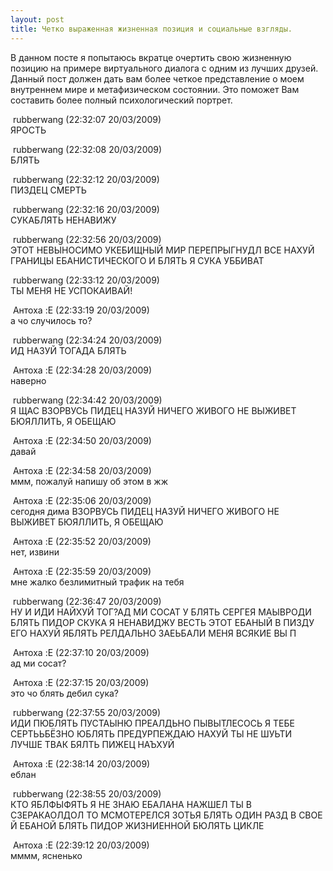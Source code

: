 ```yaml
---
layout: post
title: Четко выраженная жизненная позиция и социальные взгляды.
---
```


В данном посте я попытаюсь вкратце очертить свою жизненную позицию на примере виртуального диалога с одним из лучших друзей. Данный пост должен дать вам более четкое представление о моем внутреннем мире и метафизическом состоянии. Это поможет Вам составить более полный психологический портрет.

&nbsp;rubberwang (22:32:07 20/03/2009)  
ЯРОСТЬ

&nbsp;rubberwang (22:32:08 20/03/2009)  
БЛЯТЬ  
  
&nbsp;rubberwang (22:32:12 20/03/2009)  
ПИЗДЕЦ СМЕРТЬ

&nbsp;rubberwang (22:32:16 20/03/2009)  
СУКАБЛЯТЬ НЕНАВИЖУ  
  
&nbsp;rubberwang (22:32:56 20/03/2009)  
ЭТОТ НЕВЫНОСИМО УКЕБИЩНЫЙ МИР ПЕРЕПРЫГНУДЛ ВСЕ НАХУЙ ГРАНИЦЫ ЕБАНИСТИЧЕСКОГО И БЛЯТЬ Я СУКА УББИВАТ

&nbsp;rubberwang (22:33:12 20/03/2009)  
ТЫ МЕНЯ НЕ УСПОКАИВАЙ!  
  
&nbsp;Антоха :E (22:33:19 20/03/2009)  
а чо случилось то?  
  
&nbsp;rubberwang (22:34:24 20/03/2009)  
ИД НАЗУЙ ТОГАДА БЛЯТЬ

&nbsp;Антоха :E (22:34:28 20/03/2009)  
наверно

&nbsp;rubberwang (22:34:42 20/03/2009)  
Я ЩАС ВЗОРВУСЬ ПИДЕЦ НАЗУЙ НИЧЕГО ЖИВОГО НЕ ВЫЖИВЕТ БЮЯЛЛИТЬ, Я ОБЕЩАЮ

&nbsp;Антоха :E (22:34:50 20/03/2009)  
давай

&nbsp;Антоха :E (22:34:58 20/03/2009)  
ммм, пожалуй напишу об этом в жж

&nbsp;Антоха :E (22:35:06 20/03/2009)  
сегодня дима ВЗОРВУСЬ ПИДЕЦ НАЗУЙ НИЧЕГО ЖИВОГО НЕ ВЫЖИВЕТ БЮЯЛЛИТЬ, Я ОБЕЩАЮ  
  
&nbsp;Антоха :E (22:35:52 20/03/2009)  
нет, извини  
  
&nbsp;Антоха :E (22:35:59 20/03/2009)  
мне жалко безлимитный трафик на тебя

&nbsp;rubberwang (22:36:47 20/03/2009)  
НУ И ИДИ НАЙХУЙ ТОГ?АД МИ СОСАТ У БЛЯТЬ СЕРГЕЯ МАЫВРОДИ БЛЯТЬ ПИДОР СКУКА Я НЕНАВИДЖУ ВЕСТЬ ЭТОТ ЕБАНЫЙ В ПИЗДУ ЕГО НАХУЙ ЯБЛЯТЬ РЕЛДАЛЬНО ЗАЕЬБАЛИ МЕНЯ ВСЯКИЕ ВЫ П

&nbsp;Антоха :E (22:37:10 20/03/2009)  
ад ми сосат?  
  
&nbsp;Антоха :E (22:37:15 20/03/2009)  
это чо блять дебил сука?

&nbsp;rubberwang (22:37:55 20/03/2009)  
ИДИ ПЮБЛЯТЬ ПУСТАЫНЮ ПРЕАЛДЬНО ПЫВЫТЛЕСОСЬ Я ТЕБЕ СЕРТЬЬБЁЗНО ЮБЛЯТЬ ПРЕДУРПЕЖДАЮ НАХУЙ ТЫ НЕ ШУЬТИ ЛУЧШЕ ТВАК БЯЛТЬ ПИЖЕЦ НАЪХУЙ  
  
&nbsp;Антоха :E (22:38:14 20/03/2009)  
еблан

&nbsp;rubberwang (22:38:55 20/03/2009)  
КТО ЯБЛФЫФЯТЬ Я НЕ ЗНАЮ ЕБАЛАНА НАЖШЕЛ ТЫ В СЗЕРАКАОЛДОЛ ТО МСМОТЕРЕЛСЯ ЗОТЬЯ БЛЯТЬ ОДИН РАЗД В СВОЕ Й ЕБАНОЙ БЛЯТЬ ПИДОР ЖИЗНИЕННОЙ БЮЛЯТЬ ЦИКЛЕ

&nbsp;Антоха :E (22:39:12 20/03/2009)  
мммм, ясненько

